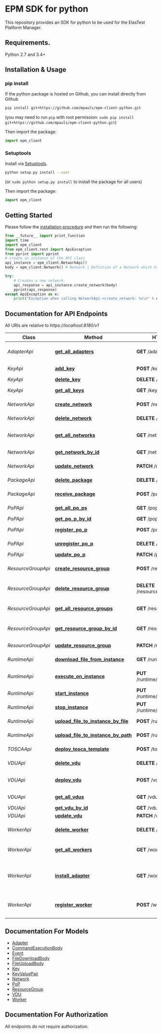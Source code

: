# EPM SDK for python

This repository provides an SDK for python to be used for the ElasTest Platform Manager.

## Requirements.

Python 2.7 and 3.4+

## Installation & Usage
### pip install

If the python package is hosted on Github, you can install directly from Github

```sh
pip install git+https://github.com/mpauls/epm-client-python.git
```
(you may need to run `pip` with root permission: `sudo pip install git+https://github.com/mpauls/epm-client-python.git`)

Then import the package:
```python
import epm_client
```

### Setuptools

Install via [Setuptools](http://pypi.python.org/pypi/setuptools).

```sh
python setup.py install --user
```
(or `sudo python setup.py install` to install the package for all users)

Then import the package:
```python
import epm_client
```

## Getting Started

Please follow the [installation procedure](#installation--usage) and then run the following:

```python
from __future__ import print_function
import time
import epm_client
from epm_client.rest import ApiException
from pprint import pprint
# create an instance of the API class
api_instance = epm_client.NetworkApi()
body = epm_client.Network() # Network | Defintion of a Network which has to be created on a certain PoP

try:
    # Creates a new network.
    api_response = api_instance.create_network(body)
    pprint(api_response)
except ApiException as e:
    print("Exception when calling NetworkApi->create_network: %s\n" % e)

```
## Documentation for API Endpoints

All URIs are relative to *https://localhost:8180/v1*

Class | Method | HTTP request | Description
------------ | ------------- | ------------- | -------------
*AdapterApi* | [**get_all_adapters**](AdapterApi.md#get_all_adapters) | **GET** /adapters | Returns all registered adapters
*KeyApi* | [**add_key**](KeyApi.md#add_key) | **POST** /keys | Uploads a key to the EPM.
*KeyApi* | [**delete_key**](KeyApi.md#delete_key) | **DELETE** /keys/{id} | Deletes a Key.
*KeyApi* | [**get_all_keys**](KeyApi.md#get_all_keys) | **GET** /keys | Returns all available Keys
*NetworkApi* | [**create_network**](NetworkApi.md#create_network) | **POST** /network | Creates a new network.
*NetworkApi* | [**delete_network**](NetworkApi.md#delete_network) | **DELETE** /network/{id} | Deletes a network.
*NetworkApi* | [**get_all_networks**](NetworkApi.md#get_all_networks) | **GET** /network | Returns all existing networks.
*NetworkApi* | [**get_network_by_id**](NetworkApi.md#get_network_by_id) | **GET** /network/{id} | Returns a network.
*NetworkApi* | [**update_network**](NetworkApi.md#update_network) | **PATCH** /network/{id} | Updates a Network.
*PackageApi* | [**delete_package**](PackageApi.md#delete_package) | **DELETE** /packages/{id} | Deletes a package.
*PackageApi* | [**receive_package**](PackageApi.md#receive_package) | **POST** /packages | Receives a package.
*PoPApi* | [**get_all_po_ps**](PoPApi.md#get_all_po_ps) | **GET** /pop | Returns all PoPs.
*PoPApi* | [**get_po_p_by_id**](PoPApi.md#get_po_p_by_id) | **GET** /pop/{id} | Returns a PoP.
*PoPApi* | [**register_po_p**](PoPApi.md#register_po_p) | **POST** /pop | Registers a new PoP
*PoPApi* | [**unregister_po_p**](PoPApi.md#unregister_po_p) | **DELETE** /pop/{id} | Unregisters a PoP.
*PoPApi* | [**update_po_p**](PoPApi.md#update_po_p) | **PATCH** /pop/{id} | Updates a PoP.
*ResourceGroupApi* | [**create_resource_group**](ResourceGroupApi.md#create_resource_group) | **POST** /resourceGroup | Creates a new Resource Group.
*ResourceGroupApi* | [**delete_resource_group**](ResourceGroupApi.md#delete_resource_group) | **DELETE** /resourceGroup/{id} | Deletes a Resource Group.
*ResourceGroupApi* | [**get_all_resource_groups**](ResourceGroupApi.md#get_all_resource_groups) | **GET** /resourceGroup | Returns all Resource Groups.
*ResourceGroupApi* | [**get_resource_group_by_id**](ResourceGroupApi.md#get_resource_group_by_id) | **GET** /resourceGroup/{id} | Returns a Resource Group.
*ResourceGroupApi* | [**update_resource_group**](ResourceGroupApi.md#update_resource_group) | **PATCH** /resourceGroup/{id} | Updates a ResourceGroup.
*RuntimeApi* | [**download_file_from_instance**](RuntimeApi.md#download_file_from_instance) | **GET** /runtime/{id}/file | Downloads a file from a VDU.
*RuntimeApi* | [**execute_on_instance**](RuntimeApi.md#execute_on_instance) | **PUT** /runtime/{id}/action/execute | Executes given command on the given VDU.
*RuntimeApi* | [**start_instance**](RuntimeApi.md#start_instance) | **PUT** /runtime/{id}/action/start | Starts the given VDU.
*RuntimeApi* | [**stop_instance**](RuntimeApi.md#stop_instance) | **PUT** /runtime/{id}/action/stop | Stops the given VDU.
*RuntimeApi* | [**upload_file_to_instance_by_file**](RuntimeApi.md#upload_file_to_instance_by_file) | **POST** /runtime/{id}/file | Uploads a file to a VDU.
*RuntimeApi* | [**upload_file_to_instance_by_path**](RuntimeApi.md#upload_file_to_instance_by_path) | **POST** /runtime/{id}/path | Uploads a file to a VDU.
*TOSCAApi* | [**deploy_tosca_template**](TOSCAApi.md#deploy_tosca_template) | **POST** /tosca | Deploys a Tosca template.
*VDUApi* | [**delete_vdu**](VDUApi.md#delete_vdu) | **DELETE** /vdu/{id} | Terminates a VDU.
*VDUApi* | [**deploy_vdu**](VDUApi.md#deploy_vdu) | **POST** /vdu | Allocates resources in the target cloud.
*VDUApi* | [**get_all_vdus**](VDUApi.md#get_all_vdus) | **GET** /vdu | Returns all VDUs.
*VDUApi* | [**get_vdu_by_id**](VDUApi.md#get_vdu_by_id) | **GET** /vdu/{id} | Returns a VDU.
*VDUApi* | [**update_vdu**](VDUApi.md#update_vdu) | **PATCH** /vdu/{id} | Updates a VDU.
*WorkerApi* | [**delete_worker**](WorkerApi.md#delete_worker) | **DELETE** /workers/{id} | Deletes a Resource Group.
*WorkerApi* | [**get_all_workers**](WorkerApi.md#get_all_workers) | **GET** /workers | Returns all registered workers
*WorkerApi* | [**install_adapter**](WorkerApi.md#install_adapter) | **GET** /workers/{id}/{type} | Sets up the specified worker to install the specified type of adapter.
*WorkerApi* | [**register_worker**](WorkerApi.md#register_worker) | **POST** /workers | Registers the worker and saves the information.


## Documentation For Models

 - [Adapter](Adapter.md)
 - [CommandExecutionBody](CommandExecutionBody.md)
 - [Event](Event.md)
 - [FileDownloadBody](FileDownloadBody.md)
 - [FileUploadBody](FileUploadBody.md)
 - [Key](Key.md)
 - [KeyValuePair](KeyValuePair.md)
 - [Network](Network.md)
 - [PoP](PoP.md)
 - [ResourceGroup](ResourceGroup.md)
 - [VDU](VDU.md)
 - [Worker](Worker.md)



## Documentation For Authorization

 All endpoints do not require authorization.

